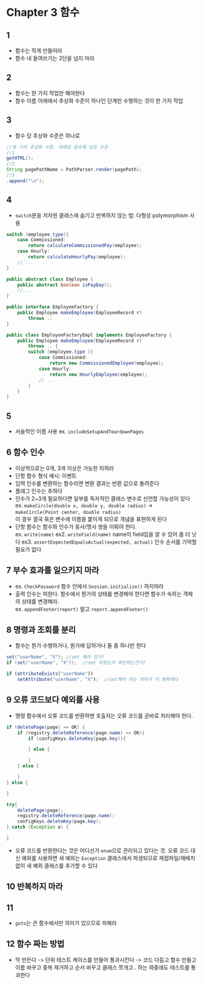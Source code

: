 # Chapter 3 함수

## 1
- 함수는 작게 만들어라
- 함수 내 들여쓰기는 2단을 넘지 마라

## 2
- 함수는 한 가지 작업만 해야한다
- 함수 이름 아래에서 추상화 수준이 하나인 단계만 수행하는 것이 한 가지 작업

## 3
- 함수 당 추상화 수준은 하나로
```java
//세 가지 추상화 수준. 아래로 갈수록 낮은 수준
//1
getHTML();
//2
String pagePathName = PathParser.render(pagePath);
//3
.append("\n");
```

## 4
- `switch`문을 저차원 클래스에 숨기고 반복하지 않는 법: 다형성 polymorphism 사용
```java
switch (employee.type){
    case Commissioned:
        return calculateCommissionedPay(employee);
    case Hourly:
        return calculateHourlyPay(employee);
    // ...
}
```
```java
public abstract class Employee {
    public abstract boolean isPayDay();
    //...
}

public interface EmployeeFactory {
    public Employee makeEmployee(EmployeeRecord r)
        throws ..
}

public class EmployeeFactoryEmpl implements EmployeeFactory {
    public Employee makeEmployee(EmployeeRecord r)
        throws .. {
        switch (employee.type ){
            case Commissioned:
                return new CommissionedEmployee(employee);
            case Hourly:
                return new HourlyEmployee(employee);
            // ...
        }
    }
}
```

## 5
- 서술적인 이름 사용 ex. `includeSetupAndTeardownPages`

## 6 함수 인수
- 이상적으로는 0개, 3개 이상은 가능한 피하라
- 단항 함수 형식 예시: 이벤트
- 입력 인수를 변환하는 함수라면 변환 결과는 반환 값으로 돌려준다
- 플래그 인수는 추하다
- 인수가 2~3개 필요하다면 일부를 독자적인 클래스 변수로 선언할 가능성이 있다 ex. `makeCircle(double x, double y, double radius)` -> `makeCircle(Point center, double radius)`  
  이 경우 결국 묶은 변수에 이름을 붙이게 되므로 개념을 표현하게 된다
- 단항 함수는 함수와 인수가 동사/명사 쌍을 이뤄야 한다.  
  ex. `write(name)`
  ex2. `writeField(name)` name이 field임을 알 수 있어 좀 더 낫다
  ex3. `assertExpectedEqualsActual(expected, actual)` 인수 순서를 기억할 필요가 없다

## 7 부수 효과를 일으키지 마라
- ex. `CheckPassword` 함수 안에서 `Session.initialize()` 하지마라
- 출력 인수는 피한다. 함수에서 뭔가의 상태를 변경해야 한다면 함수가 속하는 객체의 상태를 변경해라.  
  ex. `appendFooter(report)` 말고 `report.appendFooter()`

## 8 명령과 조회를 분리
- 함수는 뭔가 수행하거나, 뭔가에 답하거나 둘 중 하나만 한다
```java
set("userName", "X"); //set 해라 인가?
if (set("userName", "X"));  //set 되었는지 확인하는건가?
```
``` js
if (attributeExists("userName"))
    setAttribute("userName", "X");  //set해라 라는 의미가 더 명확하다
```

## 9 오류 코드보다 예외를 사용
- 명령 함수에서 오류 코드를 반환하멘 호출자는 오류 코드를 곧바로 처리해야 한다.
```java
if (deletePage(page) == OK) {
    if (registry.deleteReference(page.name) == OK){
        if (configKeys.deleteKey(page.key)){

        } else {

        }
    } else {

    }
} else {

}
```
```java
try{
    deletePage(page);
    registry.deleteReference(page.name);
    configKeys.deleteKey(page.key);
} catch (Exception e) {

}
```
- 오류 코드를 반환한다는 것은 어디선가 `enum`으로 관리되고 있다는 것. 오류 코드 대신 예외를 사용하면 새 예외는 `Exception` 클래스에서 파생되므로 재컴파일/재배치 없이 새 예외 클래스를 추가할 수 있다

## 10 반복하지 마라

## 11
- `goto`는 큰 함수에서만 의미가 있으므로 피해라

## 12 함수 짜는 방법
- 막 만든다 -> 단위 테스트 케이스를 만들어 통과시킨다 -> 코드 다듬고 함수 만들고 이름 바꾸고 중복 제거하고 순서 바꾸고 클래스 쪼개고.. 하는 와중에도 테스트를 통과한다
